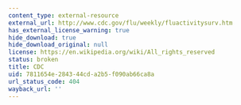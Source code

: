 ```yaml
---
content_type: external-resource
external_url: http://www.cdc.gov/flu/weekly/fluactivitysurv.htm
has_external_license_warning: true
hide_download: true
hide_download_original: null
license: https://en.wikipedia.org/wiki/All_rights_reserved
status: broken
title: CDC
uid: 7811654e-2843-44cd-a2b5-f090ab66ca8a
url_status_code: 404
wayback_url: ''
---
```

